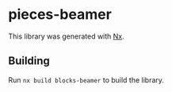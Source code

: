 # pieces-beamer

This library was generated with [Nx](https://nx.dev).

## Building

Run `nx build blocks-beamer` to build the library.
